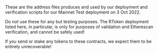 These are the address files produces and used by our deployment and verification scripts for our Mainnet Test deployment on 3 Oct 2022. 

Do *not* use these for any but testing purposes. The RToken deployment listed here, in particular, is only for purposes of validation and Etherescan verification, and cannot be safely used!

If you send or stake any tokens to these contracts, we expect them to be entirely unrecoverable!
